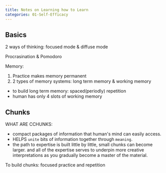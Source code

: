 ```yaml
---
title: Notes on Learning how to Learn
categories: 01-Self-Efficacy
---
```


## Basics

2 ways of thinking: focused mode & diffuse mode

Procrasination & Pomodoro

Memory:
1. Practice makes memory permanent
2. 2 types of memory systems: long term memory & working memory
  - to build long term memory: spaced(periodly) repetition
  - human has only 4 slots of working memory

## Chunks

WHAT ARE CCHUNKS: 
  - compact packages of information that human's mind can easily access.
  - HELPS `unite` bits of information together through `meaning`.
  - the path to expertise is built little by little, small chunks can become larger. and all of the expertise serves to underpin more creative interpretations as you gradually become a master of the material.

To build chunks: focused practice and repetition
